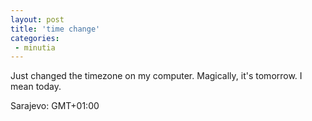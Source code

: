 ```yaml
---
layout: post
title: 'time change'
categories:
 - minutia
---
```


Just changed the timezone on my computer. Magically, it's tomorrow. I mean today.



Sarajevo: GMT+01:00

